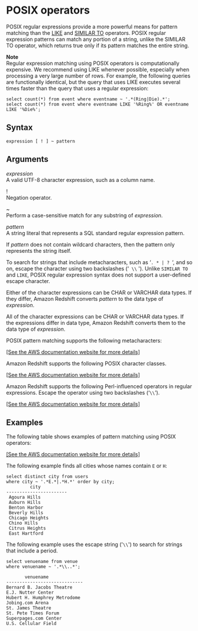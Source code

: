 # POSIX operators<a name="pattern-matching-conditions-posix"></a>

POSIX regular expressions provide a more powerful means for pattern matching than the [LIKE](r_patternmatching_condition_like.md) and [SIMILAR TO](pattern-matching-conditions-similar-to.md) operators\. POSIX regular expression patterns can match any portion of a string, unlike the SIMILAR TO operator, which returns true only if its pattern matches the entire string\.

**Note**  
Regular expression matching using POSIX operators is computationally expensive\. We recommend using LIKE whenever possible, especially when processing a very large number of rows\. For example, the following queries are functionally identical, but the query that uses LIKE executes several times faster than the query that uses a regular expression:  

```
select count(*) from event where eventname ~ '.*(Ring|Die).*'; 
select count(*) from event where eventname LIKE '%Ring%' OR eventname LIKE '%Die%';
```

## Syntax<a name="pattern-matching-conditions-posix-synopsis"></a>

```
expression [ ! ] ~ pattern
```

## Arguments<a name="pattern-matching-conditions-posix-arguments"></a>

 *expression*   
A valid UTF\-8 character expression, such as a column name\. 

\!  
Negation operator\.

\~  
Perform a case\-sensitive match for any substring of *expression*\. 

 *pattern*   
A string literal that represents a SQL standard regular expression pattern\. 

If *pattern* does not contain wildcard characters, then the pattern only represents the string itself\.

To search for strings that include metacharacters, such as ‘`. * | ? `‘, and so on, escape the character using two backslashes \('` \\` '\)\. Unlike `SIMILAR TO` and `LIKE`, POSIX regular expression syntax does not support a user\-defined escape character\. 

Either of the character expressions can be CHAR or VARCHAR data types\. If they differ, Amazon Redshift converts *pattern* to the data type of *expression*\. 

All of the character expressions can be CHAR or VARCHAR data types\. If the expressions differ in data type, Amazon Redshift converts them to the data type of *expression*\. 

POSIX pattern matching supports the following metacharacters: 

[\[See the AWS documentation website for more details\]](http://docs.aws.amazon.com/redshift/latest/dg/pattern-matching-conditions-posix.html)

Amazon Redshift supports the following POSIX character classes\. 

[\[See the AWS documentation website for more details\]](http://docs.aws.amazon.com/redshift/latest/dg/pattern-matching-conditions-posix.html)

 Amazon Redshift supports the following Perl\-influenced operators in regular expressions\. Escape the operator using two backslashes \(‘`\\`’\)\.   

[\[See the AWS documentation website for more details\]](http://docs.aws.amazon.com/redshift/latest/dg/pattern-matching-conditions-posix.html)

## Examples<a name="pattern-matching-conditions-posix-synopsis-examples"></a>

The following table shows examples of pattern matching using POSIX operators:

[\[See the AWS documentation website for more details\]](http://docs.aws.amazon.com/redshift/latest/dg/pattern-matching-conditions-posix.html)

The following example finds all cities whose names contain `E` or `H`: 

```
select distinct city from users
where city ~ '.*E.*|.*H.*' order by city;
         city
-----------------------
 Agoura Hills
 Auburn Hills
 Benton Harbor
 Beverly Hills
 Chicago Heights
 Chino Hills
 Citrus Heights
 East Hartford
```

The following example uses the escape string \('`\\`'\) to search for strings that include a period\. 

```
select venuename from venue
where venuename ~ '.*\\..*';

       venuename
-----------------------------
Bernard B. Jacobs Theatre
E.J. Nutter Center
Hubert H. Humphrey Metrodome
Jobing.com Arena
St. James Theatre
St. Pete Times Forum
Superpages.com Center
U.S. Cellular Field
```